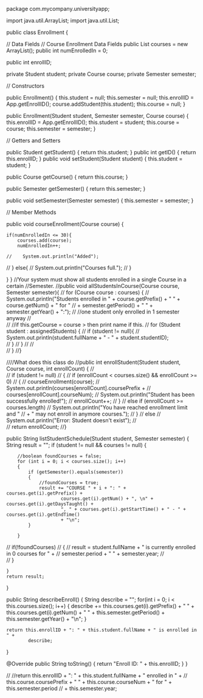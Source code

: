 
package com.mycompany.universityapp;

import java.util.ArrayList;
import java.util.List;

public class Enrollment {


// Data Fields
// Course Enrollment Data Fields
public List<Course> courses = new ArrayList<Course>();
public int numEnrolledIn = 0;

public int enrollID;

private Student student;
private Course course;
private Semester semester;

// Constructors

public Enrollment() {
    this.student = null;
    this.semester = null;
    this.enrollID = App.getEnrollID();
    course.addStudent(this.student);
    this.course = null;
}

public Enrollment(Student student, Semester semester, Course course) {
    this.enrollID = App.getEnrollID();
    this.student = student;
    this.course = course;
    this.semester = semester;
}

// Getters and Setters

public Student getStudent() {
    return this.student;
}
public int getID() {
    return this.enrollID;
}
public void setStudent(Student student) {
    this.student = student;
}

public Course getCourse() {
    return this.course;
}

public Semester getSemester() {
    return this.semester;
}

public void setSemester(Semester semester) {
    this.semester = semester;
}

// Member Methods

public void courseEnrollment(Course course) {
    
    if(numEnrolledIn <= 30){
        courses.add(course);
        numEnrolledIn++;
        
    //    System.out.println("Added");
 //  } else{
    //    System.out.println("Courses full.");
  //  }

}
}
//Your system must show all students enrolled in a single Course in a certain
//Semester.
//public void allStudentsInCourse(Course course, Semester semester){
//    for (Course course : courses) {
//        System.out.println("Students enrolled in " + course.getPrefix() + " " + course.getNum() + " for " 
//                + semester.getPeriod() + " " + semester.getYear() + ":");
//        //one student only enrolled in 1 semester anyway
//        
//        //if this.getCourse = course > then print name if this.
//        for (Student student : assignedStudents) {
//            if (student != null){
//            System.out.println(student.fullName + " - " + student.studentID);  
//            }
//        }
//
//        
//    }
//}

////What does this class do
//public int enrollStudent(Student student, Course course, int enrollCount) {
//    
//    if (student != null) 
//    {
//        if (enrollCount < courses.size() && enrollCount >= 0) 
//        {
//            courseEnrollment(course);
//            System.out.println(courses[enrollCount].coursePrefix + 
//                    courses[enrollCount].courseNum);
//            System.out.println("Student has been successfully enrolled!");
//            enrollCount++;
//        }
//        else if (enrollCount >= courses.length)
//            System.out.println("You have reached enrollment limit and "
//                    + " may not enroll in anymore courses.");
//    }
//    else
//        System.out.println("Error: Student doesn't exist");
//    
//    return enrollCount;
//}


public String listStudentSchedule(Student student, Semester semester) {
  String result = "";
    if (student != null && courses != null) {
        
        //boolean foundCourses = false;
        for (int i = 0; i < courses.size(); i++) 
        {
            if (getSemester().equals(semester))
            {
                //foundCourses = true;
                result += "COURSE " + i + ": " + courses.get(i).getPrefix() +
                        courses.get(i).getNum() + ", \n" + courses.get(i).getDaysTaught() +
                        ", " + courses.get(i).getStartTime() + " - " + courses.get(i).getEndTime()
                        + "\n";
            }
        
        }
//        if(!foundCourses)
//        {
//            result = student.fullName + " is currently enrolled in 0 courses for " +
//                    semester.period + " " + semester.year;
//           
//        }
        
    }
    return result;
}

public String describeEnroll() {
    String describe = "";
    for(int i = 0; i < this.courses.size(); i++)
    {
        describe += this.courses.get(i).getPrefix() + " " + this.courses.get(i).getNum() + " " +
                this.semester.getPeriod() + this.semester.getYear() + "\n";
    }
   
    return this.enrollID + ": " + this.student.fullName + " is enrolled in " +
            describe;
           
}

@Override
public String toString() {
    return "Enroll ID: " + this.enrollID;
}
}

//
//return this.enrollID + ": " + this.student.fullName + " enrolled in " +
//            this.course.coursePrefix + " " + this.course.courseNum + " for " + this.semester.period
//            + this.semester.year;
